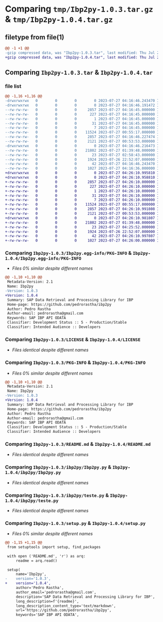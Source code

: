 # Comparing `tmp/Ibp2py-1.0.3.tar.gz` & `tmp/Ibp2py-1.0.4.tar.gz`

## filetype from file(1)

```diff
@@ -1 +1 @@
-gzip compressed data, was "Ibp2py-1.0.3.tar", last modified: Thu Jul 27 04:16:46 2023, max compression
+gzip compressed data, was "Ibp2py-1.0.4.tar", last modified: Thu Jul 27 04:26:11 2023, max compression
```

## Comparing `Ibp2py-1.0.3.tar` & `Ibp2py-1.0.4.tar`

### file list

```diff
@@ -1,16 +1,16 @@
-drwxrwxrwx   0        0        0        0 2023-07-27 04:16:46.243470 Ibp2py-1.0.3/
-drwxrwxrwx   0        0        0        0 2023-07-27 04:16:46.191472 Ibp2py-1.0.3/Ibp2py.egg-info/
--rw-rw-rw-   0        0        0     2857 2023-07-27 04:16:45.000000 Ibp2py-1.0.3/Ibp2py.egg-info/PKG-INFO
--rw-rw-rw-   0        0        0      227 2023-07-27 04:16:45.000000 Ibp2py-1.0.3/Ibp2py.egg-info/SOURCES.txt
--rw-rw-rw-   0        0        0        1 2023-07-27 04:16:45.000000 Ibp2py-1.0.3/Ibp2py.egg-info/dependency_links.txt
--rw-rw-rw-   0        0        0       31 2023-07-27 04:16:45.000000 Ibp2py-1.0.3/Ibp2py.egg-info/requires.txt
--rw-rw-rw-   0        0        0        7 2023-07-27 04:16:45.000000 Ibp2py-1.0.3/Ibp2py.egg-info/top_level.txt
--rw-rw-rw-   0        0        0    11524 2023-07-27 00:55:17.000000 Ibp2py-1.0.3/LICENSE
--rw-rw-rw-   0        0        0     2857 2023-07-27 04:16:46.227474 Ibp2py-1.0.3/PKG-INFO
--rw-rw-rw-   0        0        0     2121 2023-07-27 00:53:53.000000 Ibp2py-1.0.3/README.md
-drwxrwxrwx   0        0        0        0 2023-07-27 04:16:46.216473 Ibp2py-1.0.3/ibp2py/
--rw-rw-rw-   0        0        0    21802 2023-07-27 01:39:48.000000 Ibp2py-1.0.3/ibp2py/Ibp2py.py
--rw-rw-rw-   0        0        0       23 2023-07-27 02:58:43.000000 Ibp2py-1.0.3/ibp2py/__init__.py
--rw-rw-rw-   0        0        0     1924 2023-07-26 22:52:07.000000 Ibp2py-1.0.3/ibp2py/teste.py
--rw-rw-rw-   0        0        0       42 2023-07-27 04:16:46.243470 Ibp2py-1.0.3/setup.cfg
--rw-rw-rw-   0        0        0     1027 2023-07-27 04:16:36.000000 Ibp2py-1.0.3/setup.py
+drwxrwxrwx   0        0        0        0 2023-07-27 04:26:10.995810 Ibp2py-1.0.4/
+drwxrwxrwx   0        0        0        0 2023-07-27 04:26:10.958810 Ibp2py-1.0.4/Ibp2py.egg-info/
+-rw-rw-rw-   0        0        0     2857 2023-07-27 04:26:10.000000 Ibp2py-1.0.4/Ibp2py.egg-info/PKG-INFO
+-rw-rw-rw-   0        0        0      227 2023-07-27 04:26:10.000000 Ibp2py-1.0.4/Ibp2py.egg-info/SOURCES.txt
+-rw-rw-rw-   0        0        0        1 2023-07-27 04:26:10.000000 Ibp2py-1.0.4/Ibp2py.egg-info/dependency_links.txt
+-rw-rw-rw-   0        0        0       31 2023-07-27 04:26:10.000000 Ibp2py-1.0.4/Ibp2py.egg-info/requires.txt
+-rw-rw-rw-   0        0        0        7 2023-07-27 04:26:10.000000 Ibp2py-1.0.4/Ibp2py.egg-info/top_level.txt
+-rw-rw-rw-   0        0        0    11524 2023-07-27 00:55:17.000000 Ibp2py-1.0.4/LICENSE
+-rw-rw-rw-   0        0        0     2857 2023-07-27 04:26:10.991808 Ibp2py-1.0.4/PKG-INFO
+-rw-rw-rw-   0        0        0     2121 2023-07-27 00:53:53.000000 Ibp2py-1.0.4/README.md
+drwxrwxrwx   0        0        0        0 2023-07-27 04:26:10.981807 Ibp2py-1.0.4/ibp2py/
+-rw-rw-rw-   0        0        0    21802 2023-07-27 01:39:48.000000 Ibp2py-1.0.4/ibp2py/Ibp2py.py
+-rw-rw-rw-   0        0        0       23 2023-07-27 04:25:52.000000 Ibp2py-1.0.4/ibp2py/__init__.py
+-rw-rw-rw-   0        0        0     1924 2023-07-26 22:52:07.000000 Ibp2py-1.0.4/ibp2py/teste.py
+-rw-rw-rw-   0        0        0       42 2023-07-27 04:26:10.997807 Ibp2py-1.0.4/setup.cfg
+-rw-rw-rw-   0        0        0     1027 2023-07-27 04:26:00.000000 Ibp2py-1.0.4/setup.py
```

### Comparing `Ibp2py-1.0.3/Ibp2py.egg-info/PKG-INFO` & `Ibp2py-1.0.4/Ibp2py.egg-info/PKG-INFO`

 * *Files 0% similar despite different names*

```diff
@@ -1,10 +1,10 @@
 Metadata-Version: 2.1
 Name: Ibp2py
-Version: 1.0.3
+Version: 1.0.4
 Summary: SAP Data Retrieval and Processing Library for IBP
 Home-page: https://github.com/pedrorastha/ibp2py
 Author: Pedro Rastha
 Author-email: pedrorastha@gmail.com
 Keywords: SAP IBP API ODATA
 Classifier: Development Status :: 5 - Production/Stable
 Classifier: Intended Audience :: Developers
```

### Comparing `Ibp2py-1.0.3/LICENSE` & `Ibp2py-1.0.4/LICENSE`

 * *Files identical despite different names*

### Comparing `Ibp2py-1.0.3/PKG-INFO` & `Ibp2py-1.0.4/PKG-INFO`

 * *Files 0% similar despite different names*

```diff
@@ -1,10 +1,10 @@
 Metadata-Version: 2.1
 Name: Ibp2py
-Version: 1.0.3
+Version: 1.0.4
 Summary: SAP Data Retrieval and Processing Library for IBP
 Home-page: https://github.com/pedrorastha/ibp2py
 Author: Pedro Rastha
 Author-email: pedrorastha@gmail.com
 Keywords: SAP IBP API ODATA
 Classifier: Development Status :: 5 - Production/Stable
 Classifier: Intended Audience :: Developers
```

### Comparing `Ibp2py-1.0.3/README.md` & `Ibp2py-1.0.4/README.md`

 * *Files identical despite different names*

### Comparing `Ibp2py-1.0.3/ibp2py/Ibp2py.py` & `Ibp2py-1.0.4/ibp2py/Ibp2py.py`

 * *Files identical despite different names*

### Comparing `Ibp2py-1.0.3/ibp2py/teste.py` & `Ibp2py-1.0.4/ibp2py/teste.py`

 * *Files identical despite different names*

### Comparing `Ibp2py-1.0.3/setup.py` & `Ibp2py-1.0.4/setup.py`

 * *Files 0% similar despite different names*

```diff
@@ -1,15 +1,15 @@
 from setuptools import setup, find_packages
 
 with open ('README.md', 'r') as arq:
     readme = arq.read()
 
 setup(
     name='Ibp2py',
-    version='1.0.3',
+    version='1.0.4',
     author='Pedro Rastha',
     author_email='pedrorastha@gmail.com',
     description='SAP Data Retrieval and Processing Library for IBP',
     long_description=f'{readme}',
     long_description_content_type='text/markdown',
     url='https://github.com/pedrorastha/ibp2py',
     keywords='SAP IBP API ODATA',
```

